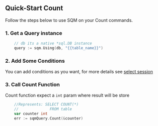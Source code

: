 ## Quick-Start Count

Follow the steps below to use SQM on your Count commands.

### 1. Get a Query instance

```go
    // db its a native *sql.DB instance
    query := sqm.Using(db, "{{table_name}}")
```

### 2. Add Some Conditions
You can add conditions as you want, for more details see [select session](SelectQuickStart.md)


### 3. Call Count Function
Count function expect a `int` param where result will be store

```go
    //Represents: SELECT COUNT(*)
    //              FROM table
    var counter int
    err := sqmQuery.Count(&counter)
```